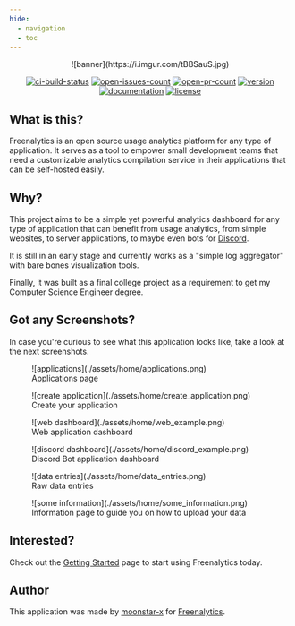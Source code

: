 ```yaml
---
hide:
  - navigation
  - toc
---
```


<center>
![banner](https://i.imgur.com/tBBSauS.jpg)

[![ci-build-status](https://img.shields.io/github/workflow/status/freenalytics/freenalytics/On%20Push%20%28Master%29?logo=github&label=CI)](https://github.com/freenalytics/freenalytics)
[![open-issues-count](https://img.shields.io/github/issues-raw/freenalytics/freenalytics?label=Open%20Issues&logo=github)](https://github.com/freenalytics/freenalytics)
[![open-pr-count](https://img.shields.io/github/issues-pr-raw/freenalytics/freenalytics?label=Open%20PRs&logo=github)](https://github.com/freenalytics/freenalytics)
[![version](https://img.shields.io/github/package-json/v/freenalytics/freenalytics?logo=Node.js&logoColor=white)](https://github.com/freenalytics/freenalytics)
[![documentation](https://img.shields.io/website?down_color=red&down_message=Offline&label=Documentation&logo=Read%20the%20Docs&logoColor=white&up_color=green&up_message=Online&url=https%3A%2F%2Ffreenalytics.github.io)](https://freenalytics.github.io)
[![license](https://img.shields.io/github/license/freenalytics/freenalytics)](https://github.com/freenalytics/freenalytics)
</center>

## What is this?

Freenalytics is an open source usage analytics platform for any type of application. It serves as a tool to empower
small development teams that need a customizable analytics compilation service in their applications that can be self-hosted
easily.

## Why?

This project aims to be a simple yet powerful analytics dashboard for any type of application that can benefit from usage analytics,
from simple websites, to server applications, to maybe even bots for [Discord](https://discord.com).

It is still in an early stage and currently works as a "simple log aggregator" with bare bones visualization tools.

Finally, it was built as a final college project as a requirement to get my Computer Science Engineer degree.

## Got any Screenshots?

In case you're curious to see what this application looks like, take a look at the next screenshots.

<figure markdown>
  ![applications](./assets/home/applications.png)
  <figcaption>Applications page</figcaption>
</figure>

<figure markdown>
  ![create application](./assets/home/create_application.png)
  <figcaption>Create your application</figcaption>
</figure>

<figure markdown>
  ![web dashboard](./assets/home/web_example.png)
  <figcaption>Web application dashboard</figcaption>
</figure>

<figure markdown>
  ![discord dashboard](./assets/home/discord_example.png)
  <figcaption>Discord Bot application dashboard</figcaption>
</figure>

<figure markdown>
  ![data entries](./assets/home/data_entries.png)
  <figcaption>Raw data entries</figcaption>
</figure>

<figure markdown>
  ![some information](./assets/home/some_information.png)
  <figcaption>Information page to guide you on how to upload your data</figcaption>
</figure>

## Interested?

Check out the [Getting Started](http://0.0.0.0:8000/getting-started/) page to start using Freenalytics today.

## Author

This application was made by [moonstar-x](https://github.com/moonstar-x) for [Freenalytics](https://github.com/freenalytics).
